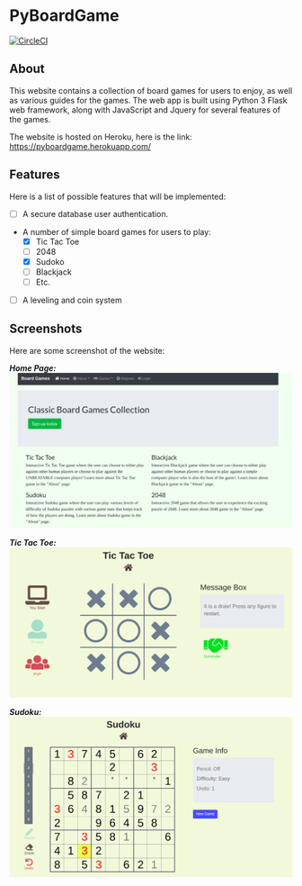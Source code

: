 # PyBoardGame
[![CircleCI](https://circleci.com/gh/larryworm1127/PyBoardGame.svg?style=svg)](https://circleci.com/gh/larryworm1127/PyBoardGame)

## About
This website contains a collection of board games for users to enjoy, as well as various guides for the games.
The web app is built using Python 3 Flask web framework, along with JavaScript and Jquery for several features of the games.

The website is hosted on Heroku, here is the link: https://pyboardgame.herokuapp.com/

## Features
Here is a list of possible features that will be implemented:
- [ ] A secure database user authentication.
- A number of simple board games for users to play:
    - [x] Tic Tac Toe
    - [ ] 2048
    - [x] Sudoko
    - [ ] Blackjack
    - [ ] Etc.
- [ ] A leveling and coin system

## Screenshots
Here are some screenshot of the website:

**_Home Page:_**
![Image of home page](assets/screenshots/screenshot_home.png)

**_Tic Tac Toe:_**
![Image of Tic Tac Toe](assets/screenshots/screenshot_ttt.png)

**_Sudoku:_**
![Image of Sudoku](assets/screenshots/screenshot_sudoku.png)
